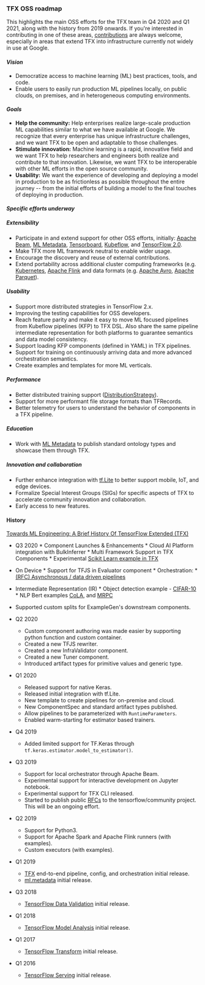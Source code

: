 ### TFX OSS roadmap
This highlights the main OSS efforts for the TFX team in Q4 2020 and Q1 2021,
along with the history from 2019 onwards. If you're interested in contributing
in one of these areas,
[contributions](https://github.com/tensorflow/tfx/blob/master/CONTRIBUTING.md)
are always welcome, especially in areas that extend TFX into infrastructure
currently not widely in use at Google.

#### _Vision_
*   Democratize access to machine learning (ML) best practices, tools, and code.
*   Enable users to easily run production ML pipelines locally, on public
    clouds, on premises, and in heterogeneous computing environments.

#### _Goals_
*   **Help the community:** Help enterprises realize large-scale production ML
capabilities similar to what we have available at Google.  We recognize that
every enterprise has unique infrastructure challenges, and we want TFX to be
open and adaptable to those challenges.
*   **Stimulate innovation:** Machine learning is a rapid, innovative field and
we want TFX to help researchers and engineers both realize and contribute to
that innovation.  Likewise, we want TFX to be interoperable with other ML
efforts in the open source community.
*   **Usability:** We want the experience of developing and deploying a model
in production to be as frictionless as possible throughout the entire journey --
from the initial efforts of building a model to the final touches of deploying
in production.

#### _Specific efforts underway_

##### Extensibility
*   Participate in and extend support for other OSS efforts, initially:
[Apache Beam](https://beam.apache.org/),
[ML Metadata](https://www.tensorflow.org/tfx/guide/mlmd),
[Tensorboard](https://www.tensorflow.org/tensorboard),
[Kubeflow](https://www.kubeflow.org/), and
[TensorFlow 2.0](https://www.tensorflow.org/versions/r2.0/api_docs/).
*   Make TFX more ML framework neutral to enable wider usage.
*   Encourage the discovery and reuse of external contributions.
*   Extend portability across additional cluster computing frameworks (e.g.
[Kubernetes](https://kubernetes.io/), [Apache Flink](https://flink.apache.org/)
and data formats (e.g. [Apache Avro](https://avro.apache.org/),
[Apache Parquet](https://parquet.apache.org/)).

##### Usability
*   Support more distributed strategies in TensorFlow 2.x.
*   Improving the testing capabilities for OSS developers.
*   Reach feature parity and make it easy to move ML focused pipelines from
    Kubeflow pipelines (KFP) to TFX DSL. Also share the same pipeline
    intermediate representation for both platforms to guarantee semantics and
    data model consistency.
*   Support loading KFP components (defined in YAML) in TFX pipelines.
*   Support for training on continuously arriving data and more advanced
    orchestration semantics.
*   Create examples and templates for more ML verticals.

##### Performance
*   Better distributed training support
([DistributionStrategy](https://www.tensorflow.org/guide/distribute_strategy)).
*   Support for more performant file storage formats than TFRecords.
*   Better telemetry for users to understand the behavior of components in a
TFX pipeline.

##### Education
*   Work with [ML Metadata](https://www.tensorflow.org/tfx/guide/mlmd) to
    publish standard ontology types and showcase them through TFX.

##### Innovation and collaboration
*   Further enhance integration with [tf.Lite](https://www.tensorflow.org/lite/)
to better support mobile, IoT, and edge devices.
*   Formalize Special Interest Groups (SIGs) for specific aspects of TFX to
accelerate community innovation and collaboration.
*   Early access to new features.

#### History

[Towards ML Engineering: A Brief History Of TensorFlow Extended (TFX)](https://blog.tensorflow.org/2020/09/brief-history-of-tensorflow-extended-tfx.html)
* Q3 2020 * Component Launches & Enhancements * Cloud AI Platform integration
with BulkInferrer * Multi Framework Support in TFX Components * Experimental
[Scikit Learn example in TFX](https://github.com/tensorflow/tfx/blob/master/tfx/examples/penguin/experimental/penguin_utils_sklearn.py)
* On Device * Support for TFJS in Evaluator component * Orchestration: *
[(RFC) Asynchronous / data driven pipelines](https://github.com/tensorflow/community/blob/master/rfcs/20200601-tfx-udsl-semantics.md)
* Intermediate Representation (IR) * Object detection example -
[CIFAR-10](https://github.com/tensorflow/tfx/tree/master/tfx/examples/cifar10) *
NLP Bert examples
[CoLA](https://github.com/tensorflow/tfx/tree/master/tfx/examples/bert/cola),
and [MRPC](https://github.com/tensorflow/tfx/tree/master/tfx/examples/bert/mrpc)
* Supported custom splits for ExampleGen's downstream components.

*   Q2 2020
    *   Custom component authoring was made easier by supporting python function
        and custom container.
    *   Created a new TFJS rewriter.
    *   Created a new InfraValidator component.
    *   Created a new Tuner component.
    *   Introduced artifact types for primitive values and generic type.
*   Q1 2020
    *   Released support for native Keras.
    *   Released initial integration with tf.Lite.
    *   New template to create pipelines for on-premise and cloud.
    *   New ComponentSpec and standard artifact types published.
    *   Allow pipelines to be parameterized with `RuntimeParameters`.
    *   Enabled warm-starting for estimator based trainers.
*   Q4 2019
    *   Added limited support for TF.Keras through
        `tf.keras.estimator.model_to_estimator()`.
*   Q3 2019
    *   Support for local orchestrator through Apache Beam.
    *   Experimental support for interactive development on Jupyter notebook.
    *   Experimental support for TFX CLI released.
    *   Started to publish public [RFCs](
        https://github.com/tensorflow/community/tree/master/rfcs)
        to the tensorflow/community project. This will be an ongoing effort.
*   Q2 2019
    *   Support for Python3.
    *   Support for Apache Spark and Apache Flink runners (with examples).
    *   Custom executors (with examples).
*   Q1 2019
    *   [TFX](https://www.tensorflow.org/tfx/guide) end-to-end pipeline,
config, and orchestration initial release.
    *   [ml.metadata](https://www.tensorflow.org/tfx/guide/mlmd) initial
release.
*   Q3 2018
    *   [TensorFlow Data Validation](https://www.tensorflow.org/tfx/guide/tfdv)
initial release.
*   Q1 2018
    *   [TensorFlow Model Analysis](https://www.tensorflow.org/tfx/guide/tfma)
initial release.
*   Q1 2017
    *   [TensorFlow Transform](https://www.tensorflow.org/tfx/guide/tft)
initial release.
*   Q1 2016
    *   [TensorFlow Serving](https://www.tensorflow.org/tfx/guide/serving)
initial release.
